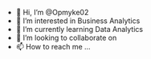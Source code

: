 - 👋 Hi, I’m @Opmyke02
- 👀 I’m interested in Business Analytics
- 🌱 I’m currently learning Data Analytics
- 💞️ I’m looking to collaborate on 
- 📫 How to reach me ...

<!---
Opmyke02/Opmyke02 is a ✨ special ✨ repository because its `README.md` (this file) appears on your GitHub profile.
You can click the Preview link to take a look at your changes.
--->
